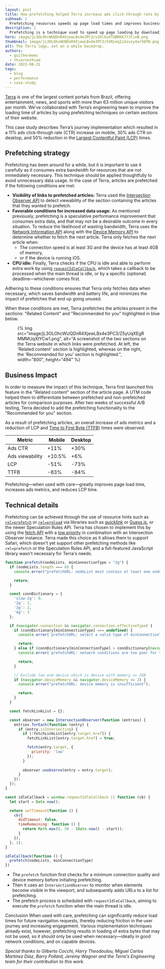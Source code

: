 ```yaml
---
layout: post
title: How prefetching helped Terra increase ads click-through rate by 30% and speed up Largest Contentful Paint.
subhead: |
  Prefetching resources speeds up page load times and improves business metrics.
description: |
  Prefetching is a technique used to speed up page loading by downloading resources—or even entire pages—which are likely to be needed in the near future. Research has shown that [faster load times result in higher conversion rates](https://wpostats.com/) and better user experiences.
hero: image/jL3OLOhcWUQDnR4XjewLBx4e3PC3/v2HlksdTOBRKk77JtixN.png
thumbnail: image/jL3OLOhcWUQDnR4XjewLBx4e3PC3/SSNjeq1z2euzy4ar5QfN.png
alt: The Terra logo, set on a white backdrop.
authors:
  - guilhermems
  - thiernothiam
date: 2023-08-31
tags:
  - blog
  - performance
  - case-study
---
```


[Terra](https://www.terra.com/) is one of the largest content portals from Brazil, offering entertainment, news, and sports with more than 63 million unique visitors per month. We’ve collaborated with Terra’s engineering team to improve the loading time of articles by using prefetching techniques on certain sections of their website.

This case study describes Terra’s journey implementation which resulted in a 11% ads click-through rate (CTR) increase on mobile, 30% ads CTR on desktop, and 50% reduction in the [Largest Contentful Paint (LCP)](/lcp/) times.

## Prefetching strategy 

Prefetching has been around for a while, but it is important to use it carefully as it consumes extra bandwidth for resources that are not immediately necessary. This technique should be applied thoughtfully to avoid unnecessary data usage. In the case of Terra, articles are prefetched if the following conditions are met:

- **Visibility of links to prefetched articles:** Terra used the [Intersection Observer API](https://developer.mozilla.org/docs/Web/API/Intersection_Observer_API) to detect viewability of the section containing the articles that they wanted to prefetch.
- **Favorable conditions for increased data usage:** As mentioned previously, prefetching is a speculative performance improvement that consumes extra data, and that may not be a desirable outcome in every situation. To reduce the likelihood of wasting bandwidth, Terra uses the [Network Information API](https://wicg.github.io/netinfo/) along with the [Device Memory API](https://developer.chrome.com/blog/device-memory/) to determine whether to fetch the next article. Terra only fetches the next article when:
  - The connection speed is at least 3G and the device has at least 4GB of memory,
  - or if the device is running iOS.
- **CPU idle:** Finally, Terra checks if the CPU is idle and able to perform extra work by using [`requestIdleCallback`](https://developer.mozilla.org/docs/Web/API/Window/requestIdleCallback), which takes a callback to be processed when the main thread is idle, or by a specific (optional) deadline—whichever comes first.

Adhering to these conditions ensures that Terra only fetches data when necessary, which saves bandwidth and battery life, and minimizes the impact of prefetches that end up going unused.

When these conditions are met, Terra prefetches the articles present in the sections: "Related Content" and "Recommended for you" highlighted in blue below.

<figure>
  {% Img src="image/jL3OLOhcWUQDnR4XjewLBx4e3PC3/Z5yUqXEgRMMMUqXtYCw1.png", alt="A screenshot of the two sections on the Terra website in which links were prefetched. At left, the 'Related content' section is highlighted, whereas on the right, the 'Recommended for you' section is highlighted.", width="800", height="494" %}
</figure>

## Business Impact

In order to measure the impact of this technique, Terra first launched this feature in the "Related content" section of the article page. A UTM code helped them to differentiate between prefetched and non-prefetched articles for comparison purposes. After two weeks of successful A/B testing, Terra decided to add the prefetching functionality to the "Recommended for you" section.

As a result of prefetching articles, an overall increase of ads metrics and a reduction of LCP and [Time to First Byte (TTFB)](/ttfb/) times were observed:

<div class="table-wrapper scrollbar">
  <table>
    <thead>
      <tr>
        <th>Metric</th>
        <th>Mobile</th>
        <th>Desktop</th>
      </tr>
    </thead>
    <tbody>
      <tr>
        <td>Ads CTR</td>
        <td>+11%</td>
        <td>+30%</td>
      </tr>
      <tr>
        <td>Ads viewability</td>
        <td>+10.5%</td>
        <td>+6%</td>
      </tr>
      <tr>
        <td>LCP</td>
        <td>-51%</td>
        <td>-73%</td>
      </tr>
      <tr>
        <td>TTFB</td>
        <td>-83%</td>
        <td>-84%</td>
      </tr>
    </tbody>
  </table>
</div>

Prefetching—when used with care—greatly improves page load time, increases ads metrics, and reduces LCP time.

## Technical details

Prefetching can be achieved through the use of resource hints such as [`rel=prefetch`](https://developer.mozilla.org/docs/Glossary/Prefetch) or [`rel=preload`](https://developer.mozilla.org/docs/Web/HTML/Attributes/rel/preload) via libraries such as [quicklink](https://github.com/GoogleChromeLabs/quicklink) or [Guess.js](https://github.com/guess-js), or the newer Speculation Rules API. Terra has chosen to implement this by using the [fetch API](https://developer.mozilla.org/docs/Web/API/Fetch_API) with a [low priority](https://developer.mozilla.org/docs/Web/API/fetch#:~:text=priority) in combination with an Intersection Observer instance. Terra made this choice as it allows them to support Safari, which doesn't yet support other prefetching methods like `rel=prefetch` or the Speculation Rules API, and a full-featured JavaScript library wasn't necessary for Terra's needs.

```js
function prefetch(nodeLists, minConnectionType = "3g") {
  if (nodeLists.length === 0) {
    console.error("prefetchURL: nodeList must contain at least one node to prefetch");

    return;
  }

  const connDictionary = {
    'slow-2g': 0,
    '2g': 1,
    '3g': 2,
    '4g': 3
  };

  if (navigator.connection && navigator.connection.effectiveType) {
    if (connDictionary[minConnectionType] === undefined) {
      console.error('prefetchURL: select a valid type of minConnectionType');

      return;
    } else if (connDictionary[minConnectionType] > connDictionary[navigator.connection.effectiveType]) {
      console.error('prefetchURL: network conditions are too poor for the use of prefetch');

      return;
    }

    // Exclude low end device which is device with memory <= 2GB
    if (navigator.deviceMemory && navigator.deviceMemory <= 2) {
      console.error("prefetchURL: device memory is insufficient");

      return;
    }
  }

  const fetchLinkList = {};

  const observer = new IntersectionObserver(function (entries) {
    entries.forEach(function (entry) {
      if (entry.isIntersecting) {
        if (!fetchLinkList[entry.target.href]) {
          fetchLinkList[entry.target.href] = true;

          fetch(entry.target, {
            priority: 'low'
          });
        }
        
        observer.unobserve(entry = entry.target);
      }
    });
  });
}

const idleCallback = window.requestIdleCallback || function (cb) {
  let start = Date.now();

  return setTimeout(function () {
    cb({
      didTimeout: false,
      timeRemaining: function () {
        return Math.max(0, 50 - (Date.now() - start));
      }
    });
  }, 1);
}

idleCallback(function () {
  prefetch(nodeLists, minConnectionType)
})
```

- The `prefetch` function first checks for a minimum connection quality and device memory before initiating prefetching.
- Then it uses an `IntersectionObserver` to monitor when elements become visible in the viewport, and subsequently adds URLs to a list for prefetching.
- The prefetch process is scheduled with `requestIdleCallback`, aiming to execute the `prefetch` function when the main thread is idle.

Conclusion
When used with care, prefetching can significantly reduce load times for future navigation requests, thereby reducing friction in the user journey and increasing engagement. Various implementation techniques already exist, however, prefetching results in loading of extra bytes that may not be used, so it should only be used when necessary—ideally in good network conditions, and on capable devices.

_Special thanks to Gilberto Cocchi, Harry Theodoulou, Miguel Carlos Martínez Díaz, Barry Pollard, Jeremy Wagner and the Terra's Engineering team for their contribution to this work._
